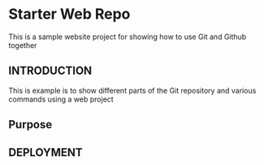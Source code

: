 # Starter Web Repo

This is a sample website project for showing how to use Git and Github together

## INTRODUCTION

This is example is to show different parts of the Git repository and various commands using a web project

## Purpose

## DEPLOYMENT
